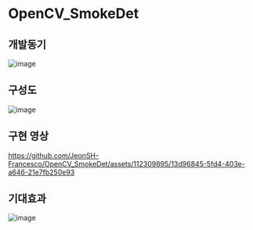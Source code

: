 # OpenCV_SmokeDet

## 개발동기
![image](https://github.com/JeonSH-Francesco/OpenCV_SmokeDet/assets/112309895/988c61e2-3d34-46b9-a11a-21f28aa45451)

## 구성도
![image](https://github.com/JeonSH-Francesco/OpenCV_SmokeDet/assets/112309895/9c9b44b1-ebb4-4f6c-89f6-9c586dec07bf)

## 구현 영상
https://github.com/JeonSH-Francesco/OpenCV_SmokeDet/assets/112309895/13d96845-5fd4-403e-a646-21e7fb250e93

## 기대효과
![image](https://github.com/JeonSH-Francesco/OpenCV_SmokeDet/assets/112309895/ad38823b-f60b-427b-9ded-41f174e75113)

